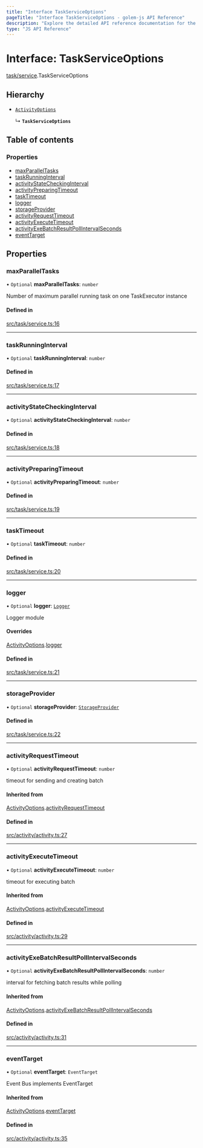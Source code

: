 ```yaml
---
title: "Interface TaskServiceOptions"
pageTitle: "Interface TaskServiceOptions - golem-js API Reference"
description: "Explore the detailed API reference documentation for the Interface TaskServiceOptions within the golem-js SDK for the Golem Network."
type: "JS API Reference"
---
```

# Interface: TaskServiceOptions

[task/service](../modules/task_service).TaskServiceOptions

## Hierarchy

- [`ActivityOptions`](activity_activity.ActivityOptions)

  ↳ **`TaskServiceOptions`**

## Table of contents

### Properties

- [maxParallelTasks](task_service.TaskServiceOptions#maxparalleltasks)
- [taskRunningInterval](task_service.TaskServiceOptions#taskrunninginterval)
- [activityStateCheckingInterval](task_service.TaskServiceOptions#activitystatecheckinginterval)
- [activityPreparingTimeout](task_service.TaskServiceOptions#activitypreparingtimeout)
- [taskTimeout](task_service.TaskServiceOptions#tasktimeout)
- [logger](task_service.TaskServiceOptions#logger)
- [storageProvider](task_service.TaskServiceOptions#storageprovider)
- [activityRequestTimeout](task_service.TaskServiceOptions#activityrequesttimeout)
- [activityExecuteTimeout](task_service.TaskServiceOptions#activityexecutetimeout)
- [activityExeBatchResultPollIntervalSeconds](task_service.TaskServiceOptions#activityexebatchresultpollintervalseconds)
- [eventTarget](task_service.TaskServiceOptions#eventtarget)

## Properties

### maxParallelTasks

• `Optional` **maxParallelTasks**: `number`

Number of maximum parallel running task on one TaskExecutor instance

#### Defined in

[src/task/service.ts:16](https://github.com/golemfactory/golem-js/blob/9137662/src/task/service.ts#L16)

___

### taskRunningInterval

• `Optional` **taskRunningInterval**: `number`

#### Defined in

[src/task/service.ts:17](https://github.com/golemfactory/golem-js/blob/9137662/src/task/service.ts#L17)

___

### activityStateCheckingInterval

• `Optional` **activityStateCheckingInterval**: `number`

#### Defined in

[src/task/service.ts:18](https://github.com/golemfactory/golem-js/blob/9137662/src/task/service.ts#L18)

___

### activityPreparingTimeout

• `Optional` **activityPreparingTimeout**: `number`

#### Defined in

[src/task/service.ts:19](https://github.com/golemfactory/golem-js/blob/9137662/src/task/service.ts#L19)

___

### taskTimeout

• `Optional` **taskTimeout**: `number`

#### Defined in

[src/task/service.ts:20](https://github.com/golemfactory/golem-js/blob/9137662/src/task/service.ts#L20)

___

### logger

• `Optional` **logger**: [`Logger`](utils_logger_logger.Logger)

Logger module

#### Overrides

[ActivityOptions](activity_activity.ActivityOptions).[logger](activity_activity.ActivityOptions#logger)

#### Defined in

[src/task/service.ts:21](https://github.com/golemfactory/golem-js/blob/9137662/src/task/service.ts#L21)

___

### storageProvider

• `Optional` **storageProvider**: [`StorageProvider`](storage_provider.StorageProvider)

#### Defined in

[src/task/service.ts:22](https://github.com/golemfactory/golem-js/blob/9137662/src/task/service.ts#L22)

___

### activityRequestTimeout

• `Optional` **activityRequestTimeout**: `number`

timeout for sending and creating batch

#### Inherited from

[ActivityOptions](activity_activity.ActivityOptions).[activityRequestTimeout](activity_activity.ActivityOptions#activityrequesttimeout)

#### Defined in

[src/activity/activity.ts:27](https://github.com/golemfactory/golem-js/blob/9137662/src/activity/activity.ts#L27)

___

### activityExecuteTimeout

• `Optional` **activityExecuteTimeout**: `number`

timeout for executing batch

#### Inherited from

[ActivityOptions](activity_activity.ActivityOptions).[activityExecuteTimeout](activity_activity.ActivityOptions#activityexecutetimeout)

#### Defined in

[src/activity/activity.ts:29](https://github.com/golemfactory/golem-js/blob/9137662/src/activity/activity.ts#L29)

___

### activityExeBatchResultPollIntervalSeconds

• `Optional` **activityExeBatchResultPollIntervalSeconds**: `number`

interval for fetching batch results while polling

#### Inherited from

[ActivityOptions](activity_activity.ActivityOptions).[activityExeBatchResultPollIntervalSeconds](activity_activity.ActivityOptions#activityexebatchresultpollintervalseconds)

#### Defined in

[src/activity/activity.ts:31](https://github.com/golemfactory/golem-js/blob/9137662/src/activity/activity.ts#L31)

___

### eventTarget

• `Optional` **eventTarget**: `EventTarget`

Event Bus implements EventTarget

#### Inherited from

[ActivityOptions](activity_activity.ActivityOptions).[eventTarget](activity_activity.ActivityOptions#eventtarget)

#### Defined in

[src/activity/activity.ts:35](https://github.com/golemfactory/golem-js/blob/9137662/src/activity/activity.ts#L35)
